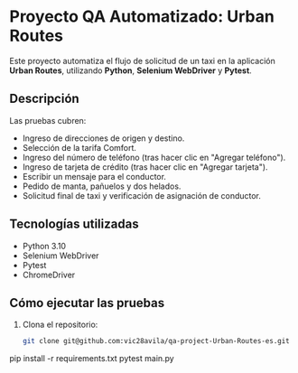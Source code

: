 # Proyecto QA Automatizado: Urban Routes

Este proyecto automatiza el flujo de solicitud de un taxi en la aplicación **Urban Routes**, utilizando **Python**, **Selenium WebDriver** y **Pytest**.

##  Descripción

Las pruebas cubren:

- Ingreso de direcciones de origen y destino.
- Selección de la tarifa Comfort.
- Ingreso del número de teléfono (tras hacer clic en "Agregar teléfono").
- Ingreso de tarjeta de crédito (tras hacer clic en "Agregar tarjeta").
- Escribir un mensaje para el conductor.
- Pedido de manta, pañuelos y dos helados.
- Solicitud final de taxi y verificación de asignación de conductor.

##  Tecnologías utilizadas

- Python 3.10
- Selenium WebDriver
- Pytest
- ChromeDriver

##  Cómo ejecutar las pruebas

1. Clona el repositorio:

   ```bash
   git clone git@github.com:vic28avila/qa-project-Urban-Routes-es.git

pip install -r requirements.txt
pytest main.py
